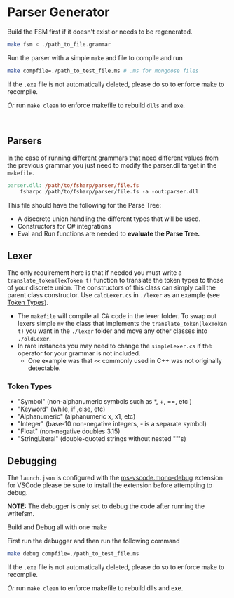 # Parser Generator

Build the FSM first if it doesn't exist or needs to be regenerated.

```bash
make fsm < ./path_to_file.grammar
```

Run the parser with a simple `make` and file to compile and run

```bash
make compfile=./path_to_test_file.ms # .ms for mongoose files
```

If the `.exe` file is not automatically deleted, please do so to enforce make to recompile.

*Or* run `make clean` to enforce makefile to rebuild `dlls` and `exe`.

&nbsp;

## Parsers

In the case of running different grammars that need different values from the previous grammar you just need to modify the parser.dll target in the `makefile`.

```makefile
parser.dll: /path/to/fsharp/parser/file.fs
    fsharpc /path/to/fsharp/parser/file.fs -a -out:parser.dll
```

This file should have the following for the Parse Tree:

- A disecrete union handling the different types that will be used.
- Constructors for C# integrations
- Eval and Run functions are needed to **evaluate the Parse Tree.**

## Lexer

The only requirement here is that if needed you must write a `translate_token(lexToken t)` function to translate the token types to those of your discrete union. The constructors of this class can simply call the parent class constructor. Use `calcLexer.cs` in `./lexer` as an example (see [Token Types](#token-types)).

- The `makefile` will compile all C# code in the lexer folder. To swap out lexers simple `mv` the class that implements the `translate_token(lexToken t)` you want in the `./lexer` folder and move any other classes into `./oldLexer`.
- In rare instances you may need to change the `simpleLexer.cs` if the operator for your grammar is not included.
  - One example was that `<<` commonly used in C++ was not originally detectable.

### Token Types

- "Symbol"   (non-alphanumeric symbols such as *, +, ==, etc )
- "Keyword"  (while, if ,else, etc)
- "Alphanumeric"     (alphanumeric  x, x1, etc)
- "Integer"  (base-10 non-negative integers, - is a separate symbol)
- "Float"    (non-negative doubles 3.15)
- "StringLiteral" (double-quoted strings without nested ""'s)

## Debugging

The `launch.json` is configured with the [ms-vscode.mono-debug](https://marketplace.visualstudio.com/items?itemName=ms-vscode.mono-debug) extension for VSCode please be sure to install the extension before attempting to debug.

**NOTE:** The debugger is only set to debug the code after running the writefsm.

Build and Debug all with one make

First run the debugger and then run the following command

```bash
make debug compfile=./path_to_test_file.ms
```

If the `.exe` file is not automatically deleted, please do so to enforce make to recompile.

*Or* run `make clean` to enforce makefile to rebuild dlls and exe.